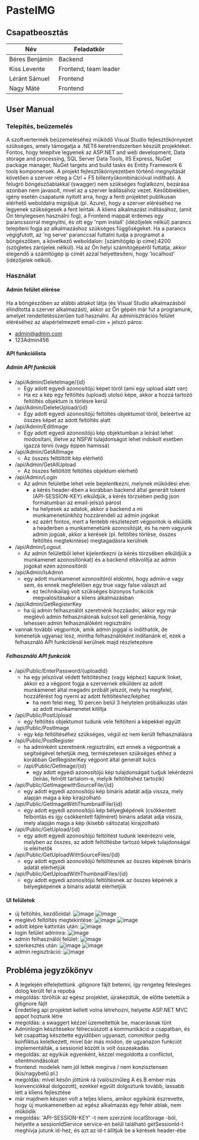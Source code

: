 # PasteIMG

## Csapatbeosztás

|Név|Feladatkör|
|--|--|
|Béres Benjámin|Backend|
|Kiss Levente|Frontend, team leader|
|Léránt Sámuel|Frontend|
|Nagy Máté|Frontend|


## User Manual

### Telepítés, beüzemelés

A szoftvertermék beüzemeléséhez működő Visual Studio fejlesztőkörnyezet szükséges, amely támogatja a .NET6 keretrendszerben készült projekteket. Fontos, hogy telepítve legyenek az ASP.NET and web development, Data storage and processing, SQL Server Data Tools, IIS Express, NuGet package manager, NuGet targets and build tasks és Entity Framework 6 tools komponensek.
A projekt fejlesztőkörnyezetben történő megnyitását követően a szerver réteg a Ctrl + F5 billentyűkombinációval indítható.
A felugró böngészőablakkal (swagger) nem szükséges foglalkozni, bezárása azonban nem javasolt, mivel az a szerver leállásához vezet.
Későbbiekben, igény esetén csapatunk nyitott arra, hogy a fenti projektet publikusan elérhető weboldalra migráljuk (pl. Azure), hogy a szerver eléréséhez ne legyenek szükségesek a fent leírtak.
A kliens alkalmazást indításához, (amit Ön ténylegesen használni fog), a Frontend mappát érdemes egy parancssorral megnyitni, és ott egy 'npm install' (idézőjelek nélkül) parancs telepíteni fogja az alkalmazáshoz szükséges függőségeket. Ha a parancs végigfutott, az 'ng serve' paranccsal futtatni tudja a programot a böngészőben, a következő weboldalon: [számítógép ip címe]:4200 (szögletes zárójelek nélkül). Ha az Ön helyi számítógépéről futtatja, akkor elegendő a számítógép ip címét azzal helyettesíteni, hogy 'localhost' (idézőjelek nélkül).

### Használat
#### Admin felület elérése

Ha a böngészőben az alábbi ablakot látja (és Visual Studio alkalmazásból elindította a szerver alkalmazást), akkor az Ön gépén már fut a programunk, amelyet rendeltetésszerűen tud használni.
Az adminisztrációs felület eléréséhez az alapértelmezett email-cím + jelszó páros:
- admin@admin.com
- 123Admin456

#### API funkciólista
##### Admin API funkciók

- /api/Admin/DeleteImage/{id}
	- Egy adott egyedi azonosítójú képet töröl (ami egy upload alatt van)
	- Ha ez a kép egy feltöltés (upload) utolsó képe, akkor a hozzá tartozó feltöltés objektum is törlésre kerül
- /api/Admin/DeleteUpload/{id}
	- Egy adott egyedi azonosítójú feltöltés objektumot töröl, beleértve az összes képet az adott feltöltés alatt
- /api/Admin/EditImage
	- Egy adott egyedi azonosítójú kép objektumban a leírást lehet módosítani, illetve az NSFW tulajdonságot lehet indokolt esetben igazzá tenni (vagy éppen hamissá)
- /api/Admin/GetAllImage
	- Az összes feltöltött kép elérhető
- /api/Admin/GetAllUpload
	- Az összes feltöltött feltöltés objektum elérhető
- /api/Admin/Login
	- Az admin felületbe lehet vele bejelentkezni, melynek működési elve:
		- a kérés header-ében a korábban backend által generált tokent (API-SESSION-KEY) elküldjük, a kérés törzsében pedig json formátumban az email-jelszó párost
		- ha helyesek az adatok, akkor a backend a mi munkamenetünkhöz hozzárendeli az admin jogokat
		- ez azért fontos, mert a fentebb részletezett végpontok is elküldik a headerben a munkamenetünk azonosítóját, és ha nem vagyunk admin jogúak, akkor a kérések (pl. feltöltés törlése, összes feltöltés megtekintése) megtagadásra kerülnek
- /api/Admin/Logout
	- Az admin felületből lehet kijelentkezni (a kérés törzsében elküldjük a munkamenet azonosítónkat) és a backend eltávolítja az admin jogokat ezen azonosítóról
- /api/Admin/IsAdmin
	- egy adott munkamenet azonosítóról eldöntni, hogy admin-e vagy sem, és ennek megfelelően egy true vagy false választ ad
		- ez technikailag volt szükséges bizonyos funkciók megvalósításakor a kliens alkalmazásban
- /api/Admin/GetRegisterKey
	- ha új admin felhasználót szeretnénk hozzáadni, akkor egy már meglévő admin felhasználónak kulcsot kell generálnia, hogy lehessen admin felhasználóként regisztrálni
- vannak további végpontok, amik admin joggal is indíthatók, de kimenetük ugyanaz lesz, mintha felhasználóként indítanánk el, ezek a felhasználó API funkcióknál kerülnek majd részletezésre

##### Felhasználó API funkciók

- /api/Public/EnterPassword/{uploadId}
	- ha egy jelszóval védett feltöltéshez (vagy képhez) kapunk linket, akkor ez a végpont fogja a szervernek elküldeni az adott munkamenet által megadni próbált jelszót, mely ha megfelel, hozzáférést fog nyerni az adott feltöltéshez/képhez
		- ha nem felel meg, 10 percen belül 3 helytelen próbálkozás után az adott munkamenetet kitiltja
- /api/Public/PostUpload
	- egy feltöltés objektumot tudunk vele feltölteni a képekkel együtt
- /api/Public/PostImage
	- egy kép feltöltéséhez szükséges, végül ez nem került felhasználásra
- /api/Public/PostRegister
	- ha adminként szeretnénk regisztrálni, ezt ennek a végpontnak a segítségével tehetjük meg, természetesen szükséges ehhez a korábban GetRegisterKey végpont által generált kulcs
	- /api/Public/GetImage/{id}
		- egy adott egyedi azonosítójú kép tulajdonságait tudjuk lekérdezni (leírás, felnőtt tartalom-e, melyik feltöltéshez tartozik)
- /api/Public/GetImagewithSourceFile/{id}
	- egy adott egyedi azonosítójú kép bináris adatát adja vissza, mely alapján maga a kép kirajzolható
- /api/Public/GetImageWithThumbnailFile/{id}
	- egy adott egyedi azonosítójú kép bélyegképének (csökkentett felbontás és így csökkentett fájlméret) bináris adatát adja vissza, mely alapján maga a kép (kisebb változata) kirajzolható
- /api/Public/GetUpload/{id}
	- egy adott egyedi azonosítójú feltöltést tudunk lekérdezni vele, melyben az összes, az adott feltöltésbe tartozó képek tulajdonságai is elérhetők
- /api/Public/GetUploadWithSourceFiles/{id}
	- egy adott egyedi azonosítójú feltöltésnek az összes képének bináris adatát elérhetjük
- /api/Public/GetUploadWithThumbnailFiles/{id}
	- egy adott egyedi azonosítójú feltöltésnek az összes képének a bélyegképének a bináris adatát elérhetjük

#### UI felületek
- új feltöltés, kezdőoldal:
 ![image](https://github.com/bprof-spec-codes/pasteimg/assets/92106195/3782153e-7508-42bb-ae4c-e940b62b9187)
 ![image](https://github.com/bprof-spec-codes/pasteimg/assets/92106195/414ca054-b193-48a7-a290-5869a4e5964f)
- meglévő feltöltés megtekintése:
 ![image](https://github.com/bprof-spec-codes/pasteimg/assets/92106195/fd7e623a-3d95-4b3c-9b46-4f039810e9fb)
 ![image](https://github.com/bprof-spec-codes/pasteimg/assets/92106195/9168cbfe-862c-4466-a9b2-1c1d5231e8f5)
- adott képre kattintás után:
 ![image](https://github.com/bprof-spec-codes/pasteimg/assets/92106195/61e8bb6b-1e01-49bb-a1d1-7ff23f8bd2ea)
- login felület adminra:
 ![image](https://github.com/bprof-spec-codes/pasteimg/assets/92106195/f5e188ba-6003-4d39-a404-ccd41ab47931)
- admin felhasználói felület:
 ![image](https://github.com/bprof-spec-codes/pasteimg/assets/92106195/c4253e92-6816-444a-b96e-d8b865c7764e)
 - szerkesztés után: ![image](https://github.com/bprof-spec-codes/pasteimg/assets/92106195/c79878ba-eef1-42fa-aa36-48aacf42ff92)
 ![image](https://github.com/bprof-spec-codes/pasteimg/assets/92106195/8576cf66-5d81-4148-aa4e-b5f7b171e063)
- admin regisztráció:
 ![image](https://github.com/bprof-spec-codes/pasteimg/assets/92106195/e0b57bce-1cb4-4f4a-9047-1fb020f61f51)

## Probléma jegyzőkönyv
- A legelején elfelejtettünk .gitignore fájlt betenni, így rengeteg felesleges dolog került fel a repoba
 - megoldás: töröltük az egész projektet, újrakezdtük, de előtte betettük a gitignore fájlt
- Eredetileg api projektet kellett volna létrehozni, helyette ASP.NET MVC appot hoztunk létre
 - megoldás: a swaggert kézzel üzemeltettük be, macerásnak tűnt
- Adminlogin készítésekor félrecsúszott a kommunikáció a csapatban, és két csapattag készítette egyidőben ugyanazt, commitkor pedig konfliktus keletkezett, mivel bár más módon, de ugyanazon funkciót implementálták, a sessionid között is volt összeakadás
 - megoldás: az egyikük egyenként, kézzel megoldotta a conflictot, ellentmondásokat
- frontend: modelek nem jól lettek megírva / nem konzisztensen (kis/nagybetű pl.)
 - megoldás: mivel későn jöttünk rá (valószínűleg A és B ember más konvenciókkal dolgozott), ezekkel együtt dolgoztunk tovább, lassabb lett a kliens fejlesztése
- már majdnem készen volt a teljes kliens, amikor egyikünk észrevette, hogy új munkamenetben az egész alkalmazás egy fehér ablak, nem működik
 - megoldás: 'API-SESSION-KEY' -t nem szerzünk localStorage -ból, helyette a sessionIdService service-en belül található getSessionId-t meghívja jutunk id-hez, és azt az id-t állítjuk be a kérések header-ébe
